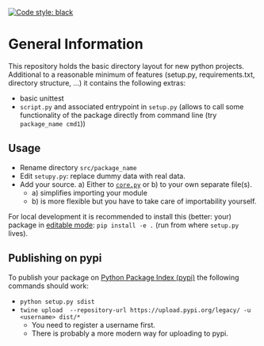 [![Code style: black](https://img.shields.io/badge/code%20style-black-000000.svg)](https://github.com/psf/black)

# General Information


This repository holds the basic directory layout for new python projects. Additional to a reasonable minimum of features (setup.py, requirements.txt, directory structure, ...) it contains the following extras:

- basic unittest
- `script.py` and associated entrypoint in `setup.py` (allows to call some functionality of the package directly from command line (try `package_name cmd1`))


## Usage

- Rename directory `src/package_name`
- Edit `setupy.py`: replace dummy data with real data.
- Add your source. a) Either to [`core.py`](src/package_name/core.py) or b) to your own separate file(s).
    - a) simplifies importing your module
    - b) is more flexible but you have to take care of importability yourself.


For local development it is recommended to install this (better: your) package in [editable mode](https://pip.pypa.io/en/latest/cli/pip_wheel/?highlight=editable#cmdoption-e): `pip install -e .` (run from where `setup.py` lives).


## Publishing on pypi

To publish your package on [Python Package Index (pypi)](pypi.org/) the following commands should work:

- `python setup.py sdist`
- `twine upload  --repository-url https://upload.pypi.org/legacy/ -u <username> dist/*`
    - You need to register a username first.
    - There is probably a more modern way for uploading to pypi.
